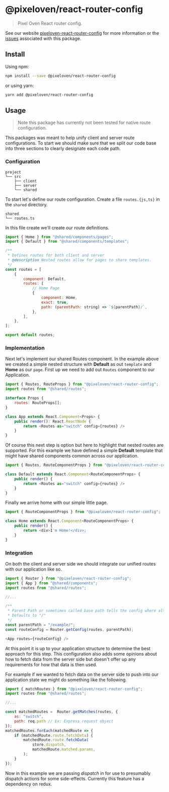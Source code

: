 # @pixeloven/react-router-config

> Pixel Oven React router config.

See our website [pixeloven-react-router-config](https://github.com/pixeloven/pixeloven) for more information or the [issues](https://github.com/pixeloven/pixeloven) associated with this package.

## Install

Using npm:

```sh
npm install --save @pixeloven/react-router-config
```

or using yarn:

```sh
yarn add @pixeloven/react-router-config
```

## Usage
> Note this package has currently not been tested for native route configuration.

This packages was meant to help unify client and server route configurations. To start we should make sure that we split our code base into three sections to clearly designate each code path.

### Configuration
```
project
└── src
    ├── client
    ├── server
    └── shared
```
To start let's define our route configuration. Create a file `routes.{js,ts}` in the `shared` directory.
```
shared
└── routes.ts
```
In this file create we'll create our route definitions.
```javascript
import { Home } from "@shared/components/pages";
import { Default } from "@shared/components/templates";

/**
 * Defines routes for both client and server
 * @description Nested routes allow for pages to share templates.
 */
const routes = [
    {
        component: Default,
        routes: [
            // Home Page
            {
                component: Home,
                exact: true,
                path: (parentPath: string) => `${parentPath}/`,
            },
        ],
    },
];

export default routes;
```

### Implementation 
Next let's implement our shared Routes component. In the example above we created a simple nested structure with **Default** as out `template` and **Home** as our `page`. First up we need to add out `Routes` component to our Application.
```javascript
import { Routes, RouteProps } from "@pixeloven/react-router-config";
import routes from "@shared/routes";

interface Props {
    routes: RouteProps[];
}

class App extends React.Component<Props> {
    public render(): React.ReactNode {
        return <Routes as="switch" config={routes} />
    }
}
```
Of course this next step is option but here to highlight that nested routes are supported. For this example we have defined a simple **Default** template that might have shared components common across our application.
```javascript
import { Routes, RouteComponentProps } from "@pixeloven/react-router-config";

class Default extends React.Component<RouteComponentProps> {
    public render() {
        return <Routes as="switch" config={routes} />
    }
}
```
Finally we arrive home with our simple little page.
```javascript
import { RouteComponentProps } from "@pixeloven/react-router-config";

class Home extends React.Component<RouteComponentProps> {
    public render() {
        return <div>I'm Home!</div>;
    }
}
```

### Integration 
On both the client and server side we should integrate our unified routes with our application like so.
```javascript
import { Router } from "@pixeloven/react-router-config";
import { App } from "@shared/components";
import routes from "@shared/routes";

//...

/**
 * Parent Path or sometimes called base path tells the config where all routes start.
 * Defaults to "/"
 */
const parentPath = "/example/";
const routeConfig = Router.getConfig(routes, parentPath);

<App routes={routeConfig} />

```
At this point it is up to your application structure to determine the best approach for this step. This configuration also adds some opinions about how to fetch data from the server side but doesn't offer up any requirements for how that data is then used. 

For example if we wanted to fetch data on the server side to push into our application state we might do something like the following.
```javascript
import { matchRoutes } from "@pixeloven/react-router-config";
import routes from "@shared/routes";

//...

const matchedRoutes =  Router.getMatches(routes, {
    as: "switch",
    path: req.path // Ex: Express request object
});
matchedRoutes.forEach(matchedRoute => {
    if (matchedRoute.route.fetchData) {
        matchedRoute.route.fetchData(
            store.dispatch,
            matchedRoute.matched.params,
        );
    }
});
```
Now in this example we are passing *dispatch* in for use to presumably dispatch actions for some side-effects. Currently this feature has a dependency on redux.